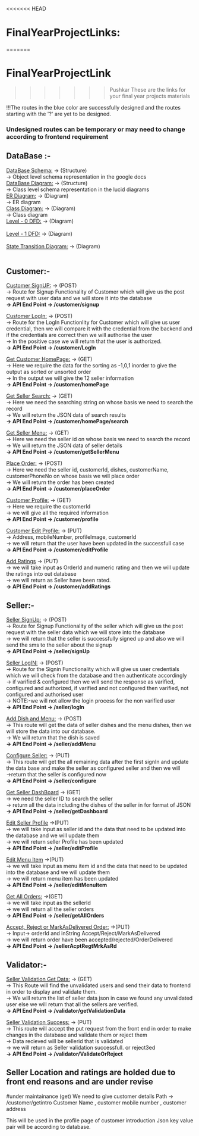 <<<<<<< HEAD
# FinalYearProjectLinks:
=======
# FinalYearProjectLink
>>>>>>> Pushkar
These are the links for your final year projects materials<br>

!!!The routes in the blue color are successfully designed and the routes starting with the '?' are yet to be designed.<br>

### Undesigned routes can be temporary or may need to change according to frontend requirement

## DataBase :-<br>
[DataBase Schema:](https://docs.google.com/document/d/1EB5t6nidZ-uaLrclqBgNuNUXR_0b8_8Xe3f0YOEcS1Y/edit) ->  (Structure) <br>
-> Object level schema representation in the google docs
<br>
[DataBase Diagram:](https://lucid.app/lucidchart/72ac2250-c189-44d0-b6d0-b0845389ec7b/edit?page=0_0&invitationId=inv_7960811c-fe12-4e4d-8cad-2b95ce58fb20#) -> (Structure) <br>
-> Class level schema representation in the lucid diagrams
<br>
[ER Diagram:](https://lucid.app/lucidchart/87ea4880-6d98-4f4e-ac0b-67abf15b35be/edit?invitationId=inv_cb15901c-ef36-41a4-bc81-b05194882223&page=0_0#) -> (Diagram) <br>
-> ER diagram
<br>
[Class Diagram:](https://lucid.app/lucidchart/72ac2250-c189-44d0-b6d0-b0845389ec7b/edit?invitationId=inv_7960811c-fe12-4e4d-8cad-2b95ce58fb20&page=0_0#) -> (Diagram) <br>
-> Class diagram
<br>
[Level - 0 DFD:](https://app.diagrams.net/#G1NDX7dXqWNMoOR97M5t0v1sDoVb9-c0Kn) -> (Diagram) <br>
<br>
[Level - 1 DFD:](https://app.diagrams.net/#G1RSEeipc566VYY8Nh4bhXfrjQxLuzI2fy) -> (Diagram) <br>
<br>
[State Transition Diagram:](https://app.diagrams.net/#G1e5g6lzXRWiPTK430PCyw-M4uNHJZx_-Q) -> (Diagram) <br>
<br>





## Customer:-<br>
[Customer SignUP:](https://app.diagrams.net/#G16Hx_NXQksMLIQfrxOyMCmaRZofIKp3Jm) -> (POST) <br>
-> Route for Signup Functionality of Customer which will give us the post request with user data and we will store it into the database<br>
**-> API End Point -> /customer/signup**
<br>

[Customer LogIn:](https://app.diagrams.net/#G1uO4AbjRaOSnWanhBWAVsVe3qnsPr-Xav)  -> (POST) <br>
-> Route for the LogIn Functionlity for Customer which will give us user credential, then we will compare it with the credential from the backend and if the credentials are correct then we will authorise the user <br>
-> In the positive case we will return that the user is authorized.<br>
**-> API End Point -> /customer/LogIn**

[Get Customer HomePage:](https://app.diagrams.net/#G1VM7lJ4FtcmwyZAMHgn61wG1jP4cyNaJO)  -> (GET) <br>
-> Here we require the data for the sorting as -1,0,1 inorder to give the output as sorted or unsorted order <br>
-> In the output we will give the 12 seller information <br>
**-> API End Point -> /customer/homePage**

[Get Seller Search:](https://app.diagrams.net/#G1KwfM2uP3eQwsqWpm1r32dHDyfoSm-F8h)  -> (GET) <br>
-> Here we need the searching string on whose basis we need to search the record <br>
-> We will return the JSON data of search results <br>
**-> API End Point -> /customer/homePage/search**

[Get Seller Menu:](https://app.diagrams.net/#G1M2oTpkQy7KUcyaxPRnL3p6X6saGIDxTI)  -> (GET) <br>
-> Here we need the seller id on whose basis we need to search the record <br>
-> We will return the JSON data of seller details <br>
**-> API End Point -> /customer/getSellerMenu**

[Place Order:](https://app.diagrams.net/#G1LOpY2aK-Lri2w9fwr9ngaaGi5oxsZAEZ)  -> (POST) <br>
-> Here we need the seller id, customerId, dishes, customerName, customerPhoneNo on whose basis we will place order <br>
-> We will return the order has been created <br>
**-> API End Point -> /customer/placeOrder**

[Customer Profile:](https://app.diagrams.net/#G164jnkc-CKKHLaL4FJYK9WmDedqk1oiJ0)  -> (GET) <br>
-> Here we require the customerId <br>
-> we will give all the required information <br>
**-> API End Point -> /customer/profile**

[Customer Edit Profile:](https://app.diagrams.net/#G164jnkc-CKKHLaL4FJYK9WmDedqk1oiJ0)  -> (PUT) <br>
-> Address, mobileNumber, profileImage, customerId <br>
-> we will return that the user have been updated in the successfull case <br>
**-> API End Point -> /customer/editProfile**

[Add Ratings](https://app.diagrams.net/#G125DU3rNL3LAr-6T0fnKXhydoomckGzIP) -> (PUT) <br>
-> we will take input as OrderId and numeric rating  and then we will update the ratings into out database <br>
-> we will return as Seller have been rated. <br>
**-> API End Point -> /customer/addRatings**

## Seller:-<br>
[Seller SignUp:](https://lucid.app/lucidchart/dc4d3917-ff7e-4191-b0c8-a60818b3a3b7/edit?page=0_0&invitationId=inv_bb7e7ee5-b86c-4cb0-abf2-3b870edb4c54#) -> (POST) <br>
-> Route for Signup Functionality of the seller which will give us the post request with the seller data which we will store into the database <br>
-> we will return that the seller is successfully signed up and also we will send the sms to the seller about the signup<br>
**-> API End Point -> /seller/signUp**

[Seller LogIN:](https://drive.google.com/drive/folders/1pUrMsSIea-3mEjH8qyW1iYwtg160j59h) -> (POST) <br>
-> Route for the Signin Functionality which will give us user credentials which we will check from the database and then authenticate accordingly <br> 
-> if varified & configured then we will send the response as varified, configured and authorized, if varified and not configured  then  varified, not configured and authorised user <br>
-> NOTE:-we will not allow the login process for the non varified user <br>
**-> API End Point -> /seller/logIn**

[Add Dish and Menu:](https://drive.google.com/file/d/124TQpTMjhQ9PyRSrYTBG_ETFp3B-wYUt/view?usp=sharing)  -> (POST) <br>
-> This route will get the data of seller dishes and the menu dishes, then we will store the data into our database. <br>
-> We will return that the dish is saved <br>
**-> API End Point -> /seller/addMenu**

[Configure Seller:](https://drive.google.com/file/d/1ajyZX9QoTnMRvVsN5lskA7WRN-rrFzRQ/view?usp=sharing) -> (PUT) <br>
-> This route will get the all remaining data after the first signIn and update the data base and make the seller as configured seller and then we will <br>
->return that the seller is configured now <br>
**-> API End Point -> /seller/configure**

[Get Seller DashBoard](https://app.diagrams.net/#G1zine2Vv6YgxCAJPhHCasD9vVz4T84EHn) -> (GET) <br>
-> we need the seller ID to search the seller<br>
-> return all the data including the dishes of the seller in for format of JSON <br>
**-> API End Point -> /seller/getDashboard**

[Edit Seller Profile](https://drive.google.com/file/d/1K6QFzhBf1wnqbc0COu4daJw00fei_GII/view?usp=sharing)  ->(PUT) <br>
-> we will take input as seller id and the data that need to be updated into the database and we will update them <br> 
-> we will return seller Profile has been updated <br>
**-> API End Point -> /seller/editProfile**

[Edit Menu Item](https://app.diagrams.net/#G1T5LzESMF_bkZaQRNG_xNLA7IIG5u-XVj)  ->(PUT) <br>
-> we will take input as menu item id and the data that need to be updated into the database and we will update them <br> 
-> we will return menu item has been updated <br>
**-> API End Point -> /seller/editMenuItem**

[Get All Orders:](https://app.diagrams.net/#G1XOl-rGLszVb-qjl5P5ly1XZPJZdGBImd)  ->(GET) <br>
-> we will take input as the sellerId <br> 
-> we will return all the seller orders<br>
**-> API End Point -> /seller/getAllOrders**

[Accept, Reject or MarkAsDelivered Order:](https://app.diagrams.net/#G1iXXn2JCuZQSlI4wzsmFs7lKnriAwetkr)  ->(PUT) <br>
-> Input-> orderId and inString Accept/Reject/MarkAsDelivered<br> 
-> we will return order have been accepted/rejected/OrderDelivered<br>
**-> API End Point -> /sellerAcptRegtMrkAsRd**

## Validator:-<br>
[Seller Validation Get Data:](https://app.diagrams.net/#G1So0gtjBx--CzbdorYsl8G9ovd6-nNsqQ) -> (GET)<br>
-> This Route will find the unvalidated users and send their data to frontend in order to display and validate them.<br>
-> We will return the list of seller data json in case we found any unvalidated user else we will return that all the sellers are verified.<br>
**-> API End Point -> /validator/getValidationData**

[Seller Validation Success:](https://drive.google.com/file/d/1gUJJN-A7PYzwqbm64xqIclmACnKkQuS9/view?usp=sharing) -> (PUT) <br>
-> This route will accept the put request from the front end in order to make changes in the database and validate them or reject them <br>
-> Data recieved will be sellerid that is validated  <br>
-> we will return as Seller validation successfull. or reject3ed <br>
**-> API End Point -> /validator/ValidateOrReject**






## Seller Location and ratings are holded due to front end reasons and are under revise

#under maintainance
(get)
We need to give customer details 
Path -> /customer/getintro
 Customer Name , customer mobile number , customer address

This will be used in the profile page of customer introduction
Json key value pair will be according to database.








